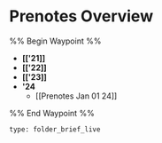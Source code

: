 # Prenotes Overview
%% Begin Waypoint %%
- **[['21]]**
- **[['22]]**
- **[['23]]**
- **'24**
	- [[Prenotes Jan 01 24]]

%% End Waypoint %%

```ccard
type: folder_brief_live
```
 
